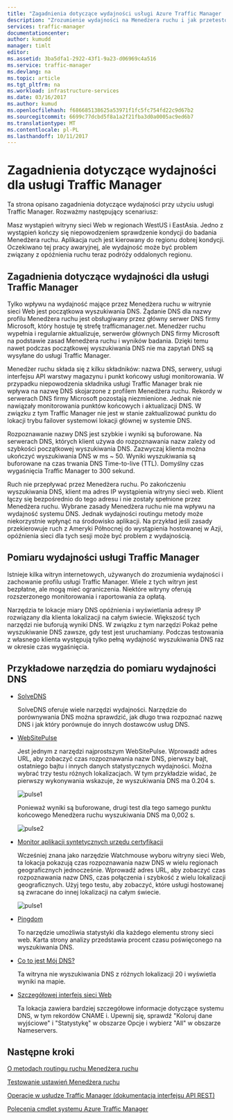 ```yaml
---
title: "Zagadnienia dotyczące wydajności usługi Azure Traffic Manager | Dokumentacja firmy Microsoft"
description: "Zrozumienie wydajności na Menedżera ruchu i jak przetestować wydajność witryny sieci Web, korzystając z Menedżera ruchu"
services: traffic-manager
documentationcenter: 
author: kumudd
manager: timlt
editor: 
ms.assetid: 3ba5dfa1-2922-43f1-9a23-d06969c4a516
ms.service: traffic-manager
ms.devlang: na
ms.topic: article
ms.tgt_pltfrm: na
ms.workload: infrastructure-services
ms.date: 03/16/2017
ms.author: kumud
ms.openlocfilehash: f686685138625a53971f1fc5fc754fd22c9d67b2
ms.sourcegitcommit: 6699c77dcbd5f8a1a2f21fba3d0a0005ac9ed6b7
ms.translationtype: MT
ms.contentlocale: pl-PL
ms.lasthandoff: 10/11/2017
---
```

# <a name="performance-considerations-for-traffic-manager"></a>Zagadnienia dotyczące wydajności dla usługi Traffic Manager

Ta strona opisano zagadnienia dotyczące wydajności przy użyciu usługi Traffic Manager. Rozważmy następujący scenariusz:

Masz wystąpień witryny sieci Web w regionach WestUS i EastAsia. Jedno z wystąpień kończy się niepowodzeniem sprawdzenie kondycji do badania Menedżera ruchu. Aplikacja ruch jest kierowany do regionu dobrej kondycji. Oczekiwano tej pracy awaryjnej, ale wydajność może być problem związany z opóźnienia ruchu teraz podróży oddalonych regionu.

## <a name="performance-considerations-for-traffic-manager"></a>Zagadnienia dotyczące wydajności dla usługi Traffic Manager

Tylko wpływu na wydajność mające przez Menedżera ruchu w witrynie sieci Web jest początkowa wyszukiwania DNS. Żądanie DNS dla nazwy profilu Menedżera ruchu jest obsługiwany przez główny serwer DNS firmy Microsoft, który hostuje tę strefę trafficmanager.net. Menedżer ruchu wypełnia i regularnie aktualizuje, serwerów głównych DNS firmy Microsoft na podstawie zasad Menedżera ruchu i wyników badania. Dzięki temu nawet podczas początkowej wyszukiwania DNS nie ma zapytań DNS są wysyłane do usługi Traffic Manager.

Menedżer ruchu składa się z kilku składników: nazwa DNS, serwery, usługi interfejsu API warstwy magazynu i punkt końcowy usługi monitorowania. W przypadku niepowodzenia składnika usługi Traffic Manager brak nie wpływa na nazwę DNS skojarzone z profilem Menedżera ruchu. Rekordy w serwerach DNS firmy Microsoft pozostają niezmienione. Jednak nie nawiązały monitorowania punktów końcowych i aktualizacji DNS. W związku z tym Traffic Manager nie jest w stanie zaktualizować punktu do lokacji trybu failover systemowi lokacji głównej w systemie DNS.

Rozpoznawanie nazwy DNS jest szybkie i wyniki są buforowane. Na serwerach DNS, których klient używa do rozpoznawania nazw zależy od szybkości początkowej wyszukiwania DNS. Zazwyczaj klienta można ukończyć wyszukiwania DNS w ms ~ 50. Wyniki wyszukiwania są buforowane na czas trwania DNS Time-to-live (TTL). Domyślny czas wygaśnięcia Traffic Manager to 300 sekund.

Ruch nie przepływać przez Menedżera ruchu. Po zakończeniu wyszukiwania DNS, klient ma adres IP wystąpienia witryny sieci web. Klient łączy się bezpośrednio do tego adresu i nie zostały spełnione przez Menedżera ruchu. Wybrane zasady Menedżera ruchu nie ma wpływu na wydajność systemu DNS. Jednak wydajności routingu metody może niekorzystnie wpłynąć na środowisko aplikacji. Na przykład jeśli zasady przekierowuje ruch z Ameryki Północnej do wystąpienia hostowanej w Azji, opóźnienia sieci dla tych sesji może być problem z wydajnością.

## <a name="measuring-traffic-manager-performance"></a>Pomiaru wydajności usługi Traffic Manager

Istnieje kilka witryn internetowych, używanych do zrozumienia wydajności i zachowanie profilu usługi Traffic Manager. Wiele z tych witryn jest bezpłatne, ale mogą mieć ograniczenia. Niektóre witryny oferują rozszerzonego monitorowania i raportowania za opłatą.

Narzędzia te lokacje miary DNS opóźnienia i wyświetlania adresy IP rozwiązany dla klienta lokalizacji na całym świecie. Większość tych narzędzi nie buforują wyniki DNS. W związku z tym narzędzi Pokaż pełne wyszukiwanie DNS zawsze, gdy test jest uruchamiany. Podczas testowania z własnego klienta występują tylko pełną wydajność wyszukiwania DNS raz w okresie czas wygaśnięcia.

## <a name="sample-tools-to-measure-dns-performance"></a>Przykładowe narzędzia do pomiaru wydajności DNS

* [SolveDNS](http://www.solvedns.com/dns-comparison/)

    SolveDNS oferuje wiele narzędzi wydajności. Narzędzie do porównywania DNS można sprawdzić, jak długo trwa rozpoznać nazwę DNS i jak który porównuje do innych dostawców usług DNS.

* [WebSitePulse](http://www.websitepulse.com/help/tools.php)

    Jest jednym z narzędzi najprostszym WebSitePulse. Wprowadź adres URL, aby zobaczyć czas rozpoznawania nazw DNS, pierwszy bajt, ostatniego bajtu i innych danych statystycznych wydajności. Można wybrać trzy testu różnych lokalizacjach. W tym przykładzie widać, że pierwszy wykonywania wskazuje, że wyszukiwania DNS ma 0.204 s.

    ![pulse1](./media/traffic-manager-performance-considerations/traffic-manager-web-site-pulse.png)

    Ponieważ wyniki są buforowane, drugi test dla tego samego punktu końcowego Menedżera ruchu wyszukiwania DNS ma 0,002 s.

    ![pulse2](./media/traffic-manager-performance-considerations/traffic-manager-web-site-pulse2.png)

* [Monitor aplikacji syntetycznych urzędu certyfikacji](https://asm.ca.com/en/checkit.php)

    Wcześniej znana jako narzędzie Watchmouse wyboru witryny sieci Web, ta lokacja pokazują czas rozpoznawania nazw DNS w wielu regionach geograficznych jednocześnie. Wprowadź adres URL, aby zobaczyć czas rozpoznawania nazw DNS, czas połączenia i szybkość z wielu lokalizacji geograficznych. Użyj tego testu, aby zobaczyć, które usługi hostowanej są zwracane do innej lokalizacji na całym świecie.

    ![pulse1](./media/traffic-manager-performance-considerations/traffic-manager-web-site-watchmouse.png)

* [Pingdom](http://tools.pingdom.com/)

    To narzędzie umożliwia statystyki dla każdego elementu strony sieci web. Karta strony analizy przedstawia procent czasu poświęconego na wyszukiwania DNS.

* [Co to jest Mój DNS?](http://www.whatsmydns.net/)

    Ta witryna nie wyszukiwania DNS z różnych lokalizacji 20 i wyświetla wyniki na mapie.

* [Szczegółowej interfejs sieci Web](http://www.digwebinterface.com)

    Ta lokacja zawiera bardziej szczegółowe informacje dotyczące systemu DNS, w tym rekordów CNAME i. Upewnij się, sprawdź "Koloruj dane wyjściowe" i "Statystykę" w obszarze Opcje i wybierz "All" w obszarze Nameservers.

## <a name="next-steps"></a>Następne kroki

[O metodach routingu ruchu Menedżera ruchu](traffic-manager-routing-methods.md)

[Testowanie ustawień Menedżera ruchu](traffic-manager-testing-settings.md)

[Operacje w usłudze Traffic Manager (dokumentacja interfejsu API REST)](http://go.microsoft.com/fwlink/?LinkId=313584)

[Polecenia cmdlet systemu Azure Traffic Manager](http://go.microsoft.com/fwlink/p/?LinkId=400769)


